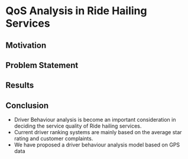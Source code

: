 # QoS Analysis in Ride Hailing Services

## Motivation
## Problem Statement
## Results





## Conclusion
* Driver Behaviour analysis is become an important  consideration in deciding the service quality of Ride
hailing services.
* Current driver ranking systems are  mainly based on the average star rating and customer complaints.
* We have proposed a driver behaviour analysis model based on GPS data


